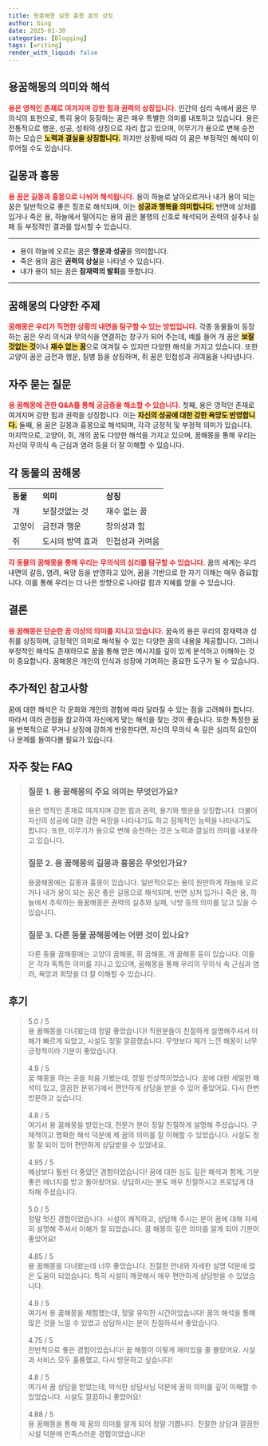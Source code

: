 ```yaml
---
title: 용꿈해몽 길몽 흉몽 꿈의 상징
author: bing
date: 2025-01-30
categories: [Blogging]
tags: [writing]
render_with_liquid: false
---
```



<h2 id='용꿈해몽의 의미와 해석'>용꿈해몽의 의미와 해석</h2>

<p><b><span style="color: #ee2323;">용은 영적인 존재로 여겨지며 강한 힘과 권력의 상징입니다.</span></b> 인간의 심리 속에서 꿈은 무의식의 표현으로, 특히 용이 등장하는 꿈은 매우 특별한 의미를 내포하고 있습니다. 용은 전통적으로 행운, 성공, 성취의 상징으로 자리 잡고 있으며, 이무기가 용으로 변해 승천하는 모습은 <b><span style="background-color: #ffe066;">노력과 결실을 상징합니다.</span></b> 하지만 상황에 따라 이 꿈은 부정적인 해석이 이루어질 수도 있습니다.</p>

<h2 id='길몽과 흉몽'>길몽과 흉몽</h2>

<p><b><span style="color: #ee2323;">용 꿈은 길몽과 흉몽으로 나뉘어 해석됩니다.</span></b> 용이 하늘로 날아오르거나 내가 용이 되는 꿈은 일반적으로 좋은 징조로 해석되며, 이는 <b><span style="background-color: #ffe066;">성공과 행복을 의미합니다.</span></b> 반면에 상처를 입거나 죽은 용, 하늘에서 떨어지는 용의 꿈은 불행의 신호로 해석되어 권력의 실추나 실패 등 부정적인 결과를 암시할 수 있습니다.</p>

<hr />

<ul>
    <li>용이 하늘에 오르는 꿈은 <b>행운과 성공</b>을 의미합니다.</li>
    <li>죽은 용의 꿈은 <b>권력의 상실</b>을 나타낼 수 있습니다.</li>
    <li>내가 용이 되는 꿈은 <b>잠재력의 발휘</b>를 뜻합니다.</li>
</ul>

<hr />

<h2 id='꿈해몽의 다양한 주제'>꿈해몽의 다양한 주제</h2>

<p><b><span style="color: #ee2323;">꿈해몽은 우리가 직면한 상황의 내면을 탐구할 수 있는 방법입니다.</span></b> 각종 동물들이 등장하는 꿈은 우리 의식과 무의식을 연결하는 창구가 되어 주는데, 예를 들어 개 꿈은 <b><span style="background-color: #ffe066;">보잘것없는 것</span></b>이나 <b><span style="background-color: #ffe066;">재수 없는 꿈</span></b>으로 여겨질 수 있지만 다양한 해석을 가지고 있습니다. 또한 고양이 꿈은 금전과 행운, 질병 등을 상징하며, 쥐 꿈은 민첩성과 귀여움을 나타냅니다.</p>

<h2 id='자주 묻는 질문'>자주 묻는 질문</h2>

<p><b><span style="color: #ee2323;">용 꿈해몽에 관한 Q&A를 통해 궁금증을 해소할 수 있습니다.</span></b> 첫째, 용은 영적인 존재로 여겨지며 강한 힘과 권력을 상징합니다. 이는 <b><span style="background-color: #ffe066;">자신의 성공에 대한 강한 욕망도 반영합니다.</span></b> 둘째, 용 꿈은 길몽과 흉몽으로 해석되며, 각각 긍정적 및 부정적 의미가 있습니다. 마지막으로, 고양이, 쥐, 개의 꿈도 다양한 해석을 가지고 있으며, 꿈해몽을 통해 우리는 자신의 무의식 속 근심과 염려 등을 더 잘 이해할 수 있습니다.</p>

<h2 id='각 동물의 꿈해몽'>각 동물의 꿈해몽</h2>

<table>
    <tr>
        <td><b>동물</b></td>
        <td><b>의미</b></td>
        <td><b>상징</b></td>
    </tr>
    <tr>
        <td>개</td>
        <td>보잘것없는 것</td>
        <td>재수 없는 꿈</td>
    </tr>
    <tr>
        <td>고양이</td>
        <td>금전과 행운</td>
        <td>창의성과 힘</td>
    </tr>
    <tr>
        <td>쥐</td>
        <td>도시의 방역 효과</td>
        <td>민첩성과 귀여움</td>
    </tr>
</table>

<p><b><span style="color: #ee2323;">각 동물의 꿈해몽을 통해 우리는 무의식의 심리를 탐구할 수 있습니다.</span></b> 꿈의 세계는 우리 내면의 갈등, 염려, 욕망 등을 반영하고 있어, 꿈을 기반으로 한 자기 이해는 매우 중요합니다. 이를 통해 우리는 더 나은 방향으로 나아갈 힘과 지혜를 얻을 수 있습니다.</p>

<h2 id='결론'>결론</h2>

<p><b><span style="color: #ee2323;">용 꿈해몽은 단순한 꿈 이상의 의미를 지니고 있습니다.</span></b> 꿈속의 용은 우리의 잠재력과 성취를 상징하며, 긍정적인 의미로 해석될 수 있는 다양한 꿈의 내용을 제공합니다. 그러나 부정적인 해석도 존재하므로 꿈을 통해 얻은 메시지를 깊이 있게 분석하고 이해하는 것이 중요합니다. 꿈해몽은 개인의 인식과 성장에 기여하는 중요한 도구가 될 수 있습니다.</p>

<h2 id='추가적인 참고사항'>추가적인 참고사항</h2>

<p>꿈에 대한 해석은 각 문화와 개인의 경험에 따라 달라질 수 있는 점을 고려해야 합니다. 따라서 여러 관점을 참고하여 자신에게 맞는 해석을 찾는 것이 좋습니다. 또한 특정한 꿈을 반복적으로 꾸거나 상징에 강하게 반응한다면, 자신의 무의식 속 깊은 심리적 요인이나 문제를 들여다볼 필요가 있습니다.</p>


<h2 id='자주_찾는_FAQ'>자주 찾는 FAQ</h2>
<div itemscope="" itemtype="https://schema.org/FAQPage"> 
<blockquote> 
<div itemscope="" itemprop="mainEntity" itemtype="https://schema.org/Question"> 
<h3 itemprop="name">질문 1. 용 꿈해몽의 주요 의미는 무엇인가요?</h3> 
<div itemscope="" itemprop="acceptedAnswer" itemtype="https://schema.org/Answer"> 
<span itemprop="text"> 
<p>용은 영적인 존재로 여겨지며 강한 힘과 권력, 용기와 행운을 상징합니다. 더불어 자신의 성공에 대한 강한 욕망을 나타내기도 하고 잠재적인 능력을 나타내기도 합니다. 또한, 이무기가 용으로 변해 승천하는 것은 노력과 결실의 의미를 내포하고 있습니다.</p> 
</span> 
</div> 
</div> 

<div itemscope="" itemprop="mainEntity" itemtype="https://schema.org/Question"> 
<h3 itemprop="name">질문 2. 용 꿈해몽의 길몽과 흉몽은 무엇인가요?</h3> 
<div itemscope="" itemprop="acceptedAnswer" itemtype="https://schema.org/Answer"> 
<span itemprop="text"> 
<p>용꿈해몽에는 길몽과 흉몽이 있습니다. 일반적으로는 용이 원만하게 하늘에 오르거나 내가 용이 되는 꿈은 좋은 길몽으로 해석되며, 반면 상처 입거나 죽은 용, 하늘에서 추락하는 용꿈해몽은 권력의 실추와 실패, 낙방 등의 의미를 담고 있을 수 있습니다.</p> 
</span> 
</div> 
</div> 

<div itemscope="" itemprop="mainEntity" itemtype="https://schema.org/Question"> 
<h3 itemprop="name">질문 3. 다른 동물 꿈해몽에는 어떤 것이 있나요?</h3> 
<div itemscope="" itemprop="acceptedAnswer" itemtype="https://schema.org/Answer"> 
<span itemprop="text"> 
<p>다른 동물 꿈해몽에는 고양이 꿈해몽, 쥐 꿈해몽, 개 꿈해몽 등이 있습니다. 이들은 각자 독특한 의미를 지니고 있으며, 꿈해몽을 통해 우리의 무의식 속 근심과 염려, 욕망과 희망을 더 잘 이해할 수 있습니다.</p> 
</span> 
</div> 
</div> 

</blockquote> 
</div>
<h2 id='후기'>후기</h2>
<div itemscope itemtype="https://schema.org/Product">
  <blockquote>
  <div itemprop="review" itemscope itemtype="https://schema.org/Review">
      <div itemprop="reviewRating" itemscope itemtype="https://schema.org/Rating"> <span itemprop="ratingValue">5.0</span> / <span itemprop="bestRating">5</span> </div>
      <span itemprop="reviewBody">용 꿈해몽을 다녀왔는데 정말 좋았습니다! 직원분들이 친절하게 설명해주셔서 이해가 빠르게 되었고, 시설도 정말 깔끔했습니다. 무엇보다 제가 느낀 해몽이 너무 긍정적이라 기분이 좋았습니다.</span>
  </div>
  <br>
  <div itemprop="review" itemscope itemtype="https://schema.org/Review">
      <div itemprop="reviewRating" itemscope itemtype="https://schema.org/Rating"> <span itemprop="ratingValue">4.9</span> / <span itemprop="bestRating">5</span> </div>
      <span itemprop="reviewBody">꿈 해몽을 하는 곳을 처음 가봤는데, 정말 인상적이었습니다. 꿈에 대한 세밀한 해석이 있고, 깔끔한 분위기에서 편안하게 상담을 받을 수 있어 좋았어요. 다시 한번 방문하고 싶습니다.</span>
  </div>
  <br>
  <div itemprop="review" itemscope itemtype="https://schema.org/Review">
      <div itemprop="reviewRating" itemscope itemtype="https://schema.org/Rating"> <span itemprop="ratingValue">4.8</span> / <span itemprop="bestRating">5</span> </div>
      <span itemprop="reviewBody">여기서 용 꿈해몽을 받았는데, 전문가 분이 정말 친절하게 설명해 주셨습니다. 구체적이고 명확한 해석 덕분에 제 꿈의 의미를 잘 이해할 수 있었습니다. 시설도 정말 잘 되어 있어 편안하게 상담받을 수 있었네요.</span>
  </div>
  <br>
  <div itemprop="review" itemscope itemtype="https://schema.org/Review">
      <div itemprop="reviewRating" itemscope itemtype="https://schema.org/Rating"> <span itemprop="ratingValue">4.95</span> / <span itemprop="bestRating">5</span> </div>
      <span itemprop="reviewBody">예상보다 훨씬 더 좋았던 경험이었습니다! 꿈에 대한 심도 깊은 해석과 함께, 기분 좋은 에너지를 받고 돌아왔어요. 상담하시는 분도 매우 친절하시고 프로답게 대처해 주셨습니다.</span>
  </div>
  <br>
  <div itemprop="review" itemscope itemtype="https://schema.org/Review">
      <div itemprop="reviewRating" itemscope itemtype="https://schema.org/Rating"> <span itemprop="ratingValue">5.0</span> / <span itemprop="bestRating">5</span> </div>
      <span itemprop="reviewBody">정말 멋진 경험이었습니다. 시설이 쾌적하고, 상담해 주시는 분이 꿈에 대해 자세히 설명해 주셔서 이해가 잘 되었습니다. 꿈 해몽의 깊은 의미를 알게 되어 기분이 좋았어요!</span>
  </div>
  <br>
  <div itemprop="review" itemscope itemtype="https://schema.org/Review">
      <div itemprop="reviewRating" itemscope itemtype="https://schema.org/Rating"> <span itemprop="ratingValue">4.85</span> / <span itemprop="bestRating">5</span> </div>
      <span itemprop="reviewBody">용 꿈해몽을 다녀왔는데 너무 좋았습니다. 친절한 안내와 자세한 설명 덕분에 많은 도움이 되었습니다. 특히 시설이 깨끗해서 매우 편안하게 상담받을 수 있었습니다.</span>
  </div>
  <br>
  <div itemprop="review" itemscope itemtype="https://schema.org/Review">
      <div itemprop="reviewRating" itemscope itemtype="https://schema.org/Rating"> <span itemprop="ratingValue">4.9</span> / <span itemprop="bestRating">5</span> </div>
      <span itemprop="reviewBody">여기서 용 꿈해몽을 체험했는데, 정말 유익한 시간이었습니다! 꿈의 해석을 통해 많은 것을 느낄 수 있었고 상담하시는 분이 친절하셔서 좋았습니다.</span>
  </div>
  <br>
  <div itemprop="review" itemscope itemtype="https://schema.org/Review">
      <div itemprop="reviewRating" itemscope itemtype="https://schema.org/Rating"> <span itemprop="ratingValue">4.75</span> / <span itemprop="bestRating">5</span> </div>
      <span itemprop="reviewBody">전반적으로 좋은 경험이었습니다! 꿈 해몽이 이렇게 재미있을 줄 몰랐어요. 시설과 서비스 모두 훌륭했고, 다시 방문하고 싶습니다!</span>
  </div>
  <br>
  <div itemprop="review" itemscope itemtype="https://schema.org/Review">
      <div itemprop="reviewRating" itemscope itemtype="https://schema.org/Rating"> <span itemprop="ratingValue">4.8</span> / <span itemprop="bestRating">5</span> </div>
      <span itemprop="reviewBody">여기서 꿈 상담을 받았는데, 박식한 상담사님 덕분에 꿈의 의미를 깊이 이해할 수 있었습니다. 시설도 깔끔하니 좋았어요!</span>
  </div>
  <br>
  <div itemprop="review" itemscope itemtype="https://schema.org/Review">
      <div itemprop="reviewRating" itemscope itemtype="https://schema.org/Rating"> <span itemprop="ratingValue">4.88</span> / <span itemprop="bestRating">5</span> </div>
      <span itemprop="reviewBody">용 꿈해몽을 통해 제 꿈의 의미를 알게 되어 정말 기쁩니다. 친절한 상담과 깔끔한 시설 덕분에 만족스러운 경험이었습니다!</span>
  </div>
  </blockquote>
</div>
